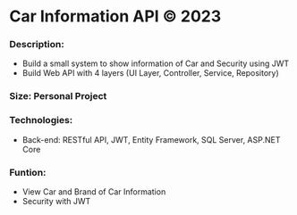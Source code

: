 
# Car Information API © 2023 

### Description: 
* Build a small system to show information of Car and Security using JWT
* Build Web API with 4 layers (UI Layer, Controller, Service, Repository)

### Size: Personal Project

### Technologies: 
* Back-end: RESTful API, JWT, Entity Framework, SQL Server, ASP.NET Core

### Funtion: 
* View Car and Brand of Car Information
* Security with JWT

